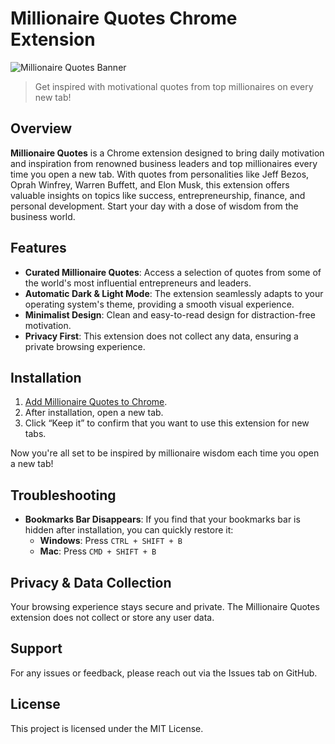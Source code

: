 # Millionaire Quotes Chrome Extension

![Millionaire Quotes Banner](images/banner.png)

> Get inspired with motivational quotes from top millionaires on every new tab!

## Overview

**Millionaire Quotes** is a Chrome extension designed to bring daily motivation and inspiration from renowned business leaders and top millionaires every time you open a new tab. With quotes from personalities like Jeff Bezos, Oprah Winfrey, Warren Buffett, and Elon Musk, this extension offers valuable insights on topics like success, entrepreneurship, finance, and personal development. Start your day with a dose of wisdom from the business world.

## Features

- **Curated Millionaire Quotes**: Access a selection of quotes from some of the world's most influential entrepreneurs and leaders.
- **Automatic Dark & Light Mode**: The extension seamlessly adapts to your operating system's theme, providing a smooth visual experience.
- **Minimalist Design**: Clean and easy-to-read design for distraction-free motivation.
- **Privacy First**: This extension does not collect any data, ensuring a private browsing experience.

## Installation

1. [Add Millionaire Quotes to Chrome](https://chrome.google.com/webstore/detail/millionaire-quotes/).
2. After installation, open a new tab.
3. Click “Keep it” to confirm that you want to use this extension for new tabs.

Now you're all set to be inspired by millionaire wisdom each time you open a new tab!

## Troubleshooting

- **Bookmarks Bar Disappears**: If you find that your bookmarks bar is hidden after installation, you can quickly restore it:
  - **Windows**: Press `CTRL + SHIFT + B`
  - **Mac**: Press `CMD + SHIFT + B`

## Privacy & Data Collection

Your browsing experience stays secure and private. The Millionaire Quotes extension does not collect or store any user data.

## Support

For any issues or feedback, please reach out via the Issues tab on GitHub.

## License

This project is licensed under the MIT License.
